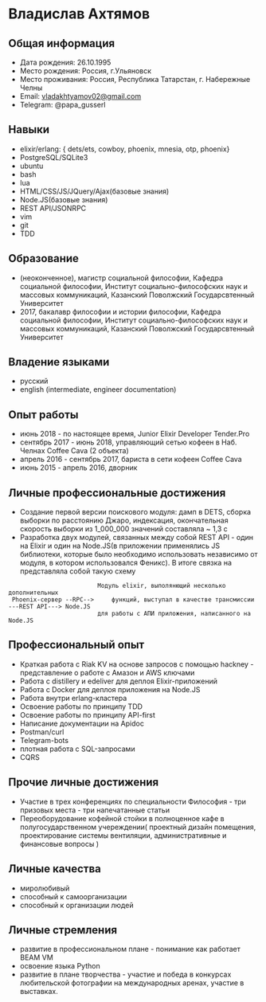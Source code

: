 # Владислав Ахтямов

## Общая информация

* Дата рождения: 26.10.1995
* Место рождения: Россия, г.Ульяновск
* Место проживания: Россия, Республика Татарстан, г. Набережные Челны
* Email: vladakhtyamov02@gmail.com
* Telegram: @papa_gusserl

## Навыки

* elixir/erlang:
	{ dets/ets, cowboy, phoenix, mnesia, otp, phoenix}
* PostgreSQL/SQLite3
* ubuntu
* bash
* lua
* HTML/CSS/JS/JQuery/Ajax(базовые знания)
* Node.JS(базовые знания)
* REST API/JSONRPC
* vim
* git
* TDD

## Образование

* (неоконченное), магистр социальной философии, Кафедра социальной философии, Институт социально-философских наук и массовых коммуникаций, Казанский Поволжский Государсвтенный Университет
* 2017, бакалавр философии и истории философии, Кафедра социальной философии, Институт социально-философских наук и массовых коммуникаций, Казанский Поволжский Государсвтенный Университет

## Владение языками

* русский
* english (intermediate, engineer documentation)

## Опыт работы

* июнь 2018 - по настоящее время, Junior Elixir Developer Tender.Pro
* сентябрь 2017 - июнь 2018, управляющий сетью кофеен в Наб. Челнах Coffee Cava (2 объекта)
* апрель 2016 - сентябрь 2017, бариста в сети кофеен Coffee Cava
* июнь 2015 - апрель 2016, дворник

## Личные профессиональные достижения

* Создание первой версии поискового модуля: дамп в DETS, сборка выборки по расстоянию Джаро, индексация, окончательная скорость выборки из 1_000_000 значений составляла ~ 1,3 c
* Разработка двух модулей, связанных между собой REST API - один на Elixir и один на Node.JS(в приложении применялись JS библиотеки, которые было необходимо использовать независимо
  от модуля, в котором использовался Феникс). В итоге связка на представляла собой такую схему
```
                         Модуль elixir, выполянющий несколько дополнительных
 Phoenix-сервер --RPC-->     функций, выступал в качестве трансмиссии          ---REST API---> Node.JS
                         для работы с АПИ приложения, написанного на Node.JS

```

## Профессиональный опыт

* Краткая работа с Riak KV на основе запросов с помощью hackney - представление о работе с Амазон и AWS ключами
* Работа с distillery и edeliver для деплоя Elixir-приложений
* Работа с Docker для деплоя приложения на Node.JS
* Работа внутри erlang-кластера
* Освоение работы по принципу TDD
* Освоение работы по принципу API-first
* Написание документации на Apidoc
* Postman/curl
* Telegram-bots
* плотная работа с SQL-запросами
* CQRS

## Прочие личные достижения

* Участие в трех конференциях по специальности Философия - три призовых места - три напечатанные статьи
* Переоборудование кофейной стойки в полноценное кафе в полугосударственном учереждении( проектный дизайн помещения, проектирование системы вентиляции, административные и
  финансовые вопросы )

## Личные качества

* миролюбивый
* способный к самоорганизации
* способный к организации людей

## Личные стремления

* развитие в профессиональном плане - понимание как работает BEAM VM
* освоение языка Python
* развитие в плане творчества - участие и победа в конкурсах любительской фотографии на международных аренах, участие в выставках.
